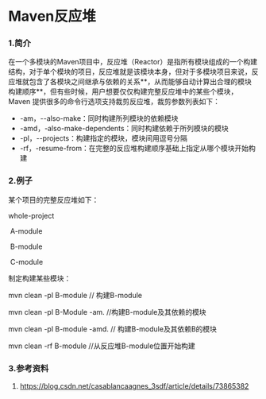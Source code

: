 # Maven反应堆



### 1.简介

在一个多模块的Maven项目中，反应堆（Reactor）是指所有模块组成的一个构建结构，对于单个模块的项目，反应堆就是该模块本身，但对于多模块项目来说，反应堆就包含了各模块之间继承与依赖的关系**，从而能够自动计算出合理的模块构建顺序**，但有些时候，用户想要仅仅构建完整反应堆中的某些个模块，Maven 提供很多的命令行选项支持裁剪反应堆，裁剪参数列表如下：

- -am，--also-make：同时构建所列模块的依赖模块
- -amd，-also-make-dependents：同时构建依赖于所列模块的模块
- -pl，--projects<arg>：构建指定的模块，模块间用逗号分隔
- -rf，-resume-from<arg>：在完整的反应堆构建顺序基础上指定从哪个模块开始构建



### 2.例子

某个项目的完整反应堆如下：

whole-project

​	A-module

​	B-module

​	C-module



制定构建某些模块：



mvn clean -pl B-module  // 构建B-module

mvn clean -pl B-Module  -am. //构建B-module及其依赖的模块

mvn clean -pl B-module -amd. // 构建B-module及其依赖B的模块

mvn clean -rf B-module //从反应堆B-module位置开始构建



### 3.参考资料

1. https://blog.csdn.net/casablancaagnes_3sdf/article/details/73865382